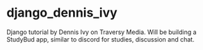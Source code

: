 # django_dennis_ivy
Django tutorial by Dennis Ivy on Traversy Media. Will be building a StudyBud app, similar to discord for studies, discussion and chat.
